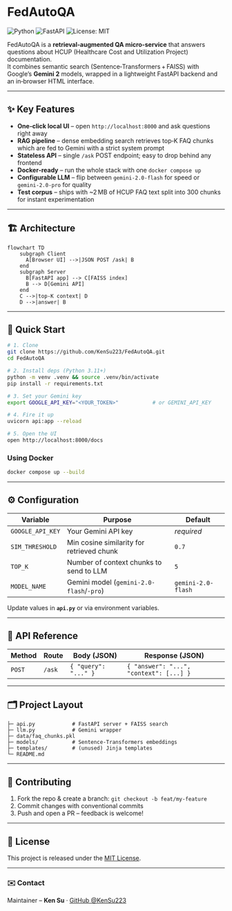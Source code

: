 # FedAutoQA

![Python](https://img.shields.io/badge/python-3.11%2B-blue.svg)
![FastAPI](https://img.shields.io/badge/FastAPI-0.111-green.svg)
![License: MIT](https://img.shields.io/badge/License-MIT-yellow.svg)

FedAutoQA is a **retrieval‑augmented QA micro‑service** that answers questions about HCUP (Healthcare Cost and Utilization Project) documentation.  
It combines semantic search (Sentence‑Transformers + FAISS) with Google’s **Gemini 2** models, wrapped in a lightweight FastAPI backend and an in‑browser HTML interface.

---

## ✨ Key Features

- **One‑click local UI** – open `http://localhost:8000` and ask questions right away  
- **RAG pipeline** – dense embedding search retrieves top‑K FAQ chunks which are fed to Gemini with a strict system prompt  
- **Stateless API** – single `/ask` POST endpoint; easy to drop behind any frontend  
- **Docker‑ready** – run the whole stack with one `docker compose up`  
- **Configurable LLM** – flip between `gemini‑2.0‑flash` for speed or `gemini‑2.0‑pro` for quality  
- **Test corpus** – ships with ~2 MB of HCUP FAQ text split into 300 chunks for instant experimentation  

---

## 🏗️ Architecture

```mermaid
flowchart TD
    subgraph Client
      A[Browser UI] -->|JSON POST /ask| B
    end
    subgraph Server
      B[FastAPI app] --> C[FAISS index]
      B --> D[Gemini API]
    end
    C -->|top‑K context| D
    D -->|answer| B
```

---

## 🚀 Quick Start

```bash
# 1. Clone
git clone https://github.com/KenSu223/FedAutoQA.git
cd FedAutoQA

# 2. Install deps (Python 3.11+)
python -m venv .venv && source .venv/bin/activate
pip install -r requirements.txt

# 3. Set your Gemini key
export GOOGLE_API_KEY="<YOUR_TOKEN>"           # or GEMINI_API_KEY

# 4. Fire it up
uvicorn api:app --reload

# 5. Open the UI
open http://localhost:8000/docs
```

### Using Docker

```bash
docker compose up --build
```

---

## ⚙️ Configuration

| Variable            | Purpose                                | Default               |
|---------------------|----------------------------------------|-----------------------|
| `GOOGLE_API_KEY`    | Your Gemini API key                    | _required_            |
| `SIM_THRESHOLD`     | Min cosine similarity for retrieved chunk | `0.7`                 |
| `TOP_K`             | Number of context chunks to send to LLM | `5`                   |
| `MODEL_NAME`        | Gemini model (`gemini-2.0-flash`/`-pro`) | `gemini-2.0-flash`    |

Update values in **`api.py`** or via environment variables.

---

## 📑 API Reference

| Method | Route | Body (JSON)           | Response (JSON)                |
|--------|-------|-----------------------|--------------------------------|
| `POST` | `/ask`| `{ "query": "..." }`  | `{ "answer": "...", "context": [...] }` |

---

## 🗂️ Project Layout

```
├─ api.py            # FastAPI server + FAISS search
├─ llm.py            # Gemini wrapper
├─ data/faq_chunks.pkl
├─ models/           # Sentence‑Transformers embeddings
├─ templates/        # (unused) Jinja templates
└─ README.md
```

---

## 🙌 Contributing

1. Fork the repo & create a branch: `git checkout -b feat/my-feature`  
2. Commit changes with conventional commits  
3. Push and open a PR – feedback is welcome!

---

## 📄 License

This project is released under the [MIT License](LICENSE).

---

### ✉️ Contact

Maintainer – **Ken Su** · [GitHub @KenSu223](https://github.com/KenSu223)